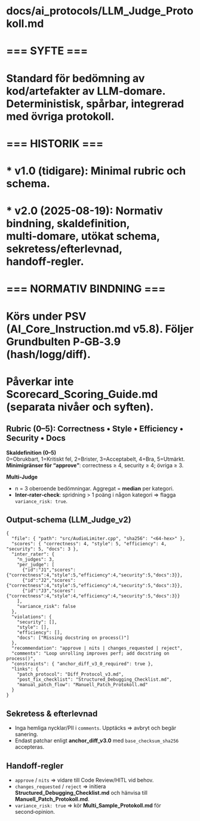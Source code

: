 # docs/ai_protocols/LLM_Judge_Protokoll.md
#
# === SYFTE ===
# Standard för bedömning av kod/artefakter av LLM‑domare. Deterministisk, spårbar, integrerad med övriga protokoll.
#
# === HISTORIK ===
# * v1.0 (tidigare): Minimal rubric och schema.
# * v2.0 (2025-08-19): Normativ bindning, skaldefinition, multi‑domare, utökat schema, sekretess/efterlevnad, handoff‑regler.
#
# === NORMATIV BINDNING ===
# Körs under PSV (AI_Core_Instruction.md v5.8). Följer Grundbulten P‑GB‑3.9 (hash/logg/diff).
# Påverkar inte Scorecard_Scoring_Guide.md (separata nivåer och syften).

## Rubric (0–5): **Correctness • Style • Efficiency • Security • Docs**

**Skaldefinition (0–5)**  
0=Obrukbart, 1=Kritiskt fel, 2=Brister, 3=Acceptabelt, 4=Bra, 5=Utmärkt.  
**Minimigränser för “approve”**: correctness ≥ 4, security ≥ 4; övriga ≥ 3.

**Multi‑Judge**  
- n = 3 oberoende bedömningar. Aggregat = **median** per kategori.  
- **Inter‑rater‑check**: spridning > 1 poäng i någon kategori ⇒ flagga `variance_risk: true`.

## Output‑schema (LLM_Judge_v2)

```jsonc
{
  "file": { "path": "src/AudioLimiter.cpp", "sha256": "<64-hex>" },
  "scores": { "correctness": 4, "style": 5, "efficiency": 4, "security": 5, "docs": 3 },
  "inter_rater": {
    "n_judges": 3,
    "per_judge": [
      {"id":"J1","scores":{"correctness":4,"style":5,"efficiency":4,"security":5,"docs":3}},
      {"id":"J2","scores":{"correctness":4,"style":5,"efficiency":4,"security":5,"docs":3}},
      {"id":"J3","scores":{"correctness":4,"style":4,"efficiency":4,"security":5,"docs":3}}
    ],
    "variance_risk": false
  },
  "violations": {
    "security": [],
    "style": [],
    "efficiency": [],
    "docs": ["Missing docstring on process()"]
  },
  "recommendation": "approve | nits | changes_requested | reject",
  "comments": "Loop unrolling improves perf; add docstring on process()",
  "constraints": { "anchor_diff_v3_0_required": true },
  "links": {
    "patch_protocol": "Diff_Protocol_v3.md",
    "post_fix_checklist": "Structured_Debugging_Checklist.md",
    "manual_patch_flow": "Manuell_Patch_Protokoll.md"
  }
}
```

## Sekretess & efterlevnad
- Inga hemliga nycklar/PII i `comments`. Upptäcks ⇒ avbryt och begär sanering.  
- Endast patchar enligt **anchor_diff_v3.0** med `base_checksum_sha256` accepteras.

## Handoff‑regler
- `approve` / `nits` ⇒ vidare till Code Review/HITL vid behov.  
- `changes_requested` / `reject` ⇒ initiera **Structured_Debugging_Checklist.md** och hänvisa till **Manuell_Patch_Protokoll.md**.  
- `variance_risk: true` ⇒ kör **Multi_Sample_Protokoll.md** för second‑opinion.
